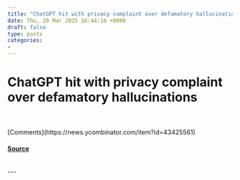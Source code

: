 ```yaml
---
title: "ChatGPT hit with privacy complaint over defamatory hallucinations"
date: Thu, 20 Mar 2025 16:44:10 +0000
draft: false
type: posts
categories: 
- 
---
```

# ChatGPT hit with privacy complaint over defamatory hallucinations

<br/>

<br/>
[Comments](https://news.ycombinator.com/item?id=43425561)

#### [Source](https://techcrunch.com/2025/03/19/chatgpt-hit-with-privacy-complaint-over-defamatory-hallucinations/)

<br/>
---
